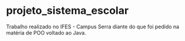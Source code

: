 # projeto_sistema_escolar
Trabalho realizado no IFES - Campus Serra diante do que foi pedido na matéria de POO voltado ao Java.
